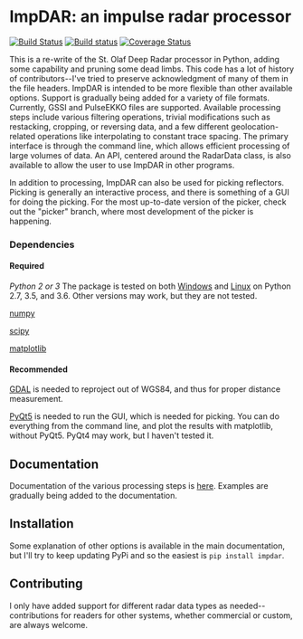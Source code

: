 # ImpDAR: an impulse radar processor

[![Build Status](https://travis-ci.org/dlilien/ImpDAR.svg?branch=master)](https://travis-ci.org/dlilien/ImpDAR) [![Build status](https://ci.appveyor.com/api/projects/status/uuef8aio2xbgiux8?svg=true)](https://ci.appveyor.com/project/dlilien/impdar) [![Coverage Status](https://coveralls.io/repos/github/dlilien/ImpDAR/badge.svg?branch=master)](https://coveralls.io/github/dlilien/ImpDAR?branch=master)

This is a re-write of the St. Olaf Deep Radar processor in Python, adding some capability and pruning some dead limbs. This code has a lot of history of contributors--I've tried to preserve acknowledgment of many of them in the file headers. ImpDAR is intended to be more flexible than other available options. Support is gradually being added for a variety of file formats. Currently, GSSI and PulseEKKO files are supported. Available processing steps include various filtering operations, trivial modifications such as restacking, cropping, or reversing data, and a few different geolocation-related operations like interpolating to constant trace spacing. The primary interface is through the command line, which allows efficient processing of large volumes of data. An API, centered around the RadarData class, is also available to allow the user to use ImpDAR in other programs.

In addition to processing, ImpDAR can also be used for picking reflectors. Picking is generally an interactive process, and there is something of a GUI for doing the picking. For the most up-to-date version of the picker, check out the "picker" branch, where most development of the picker is happening.


### Dependencies

#### Required
*Python 2 or 3* The package is tested on both [Windows](https://ci.appveyor.com/project/dlilien/impdar) and [Linux](https://travis-ci.org/dlilien/ImpDAR) on Python 2.7, 3.5, and 3.6. Other versions may work, but they are not tested.

[numpy](http://www.scipy.org)

[scipy](http://numpy.org)

[matplotlib](http://matplotlib.org)

#### Recommended
[GDAL](http://gdal.org) is needed to reproject out of WGS84, and thus for proper distance measurement.

[PyQt5](https://pypi.org/project/PyQt5/) is needed to run the GUI, which is needed for picking. You can do everything from the command line, and plot the results with matplotlib, without PyQt5. PyQt4 may work, but I haven't tested it.

## Documentation

Documentation of the various processing steps is [here](http://dlilien.github.io/ImpDAR). Examples are gradually being added to the documentation.

## Installation

Some explanation of other options is available in the main documentation, but I'll try to keep updating PyPi and so the easiest is `pip install impdar`.

## Contributing

I only have added support for different radar data types as needed--contributions for readers for other systems, whether commercial or custom, are always welcome.

